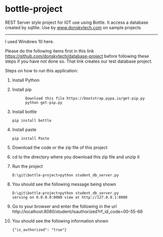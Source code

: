 # bottle-project
REST Server style project for IOT use using Bottle.  It access a database created by sqllite.
Use by www.donskytech.com on sample projects
***************************************************************************************************************************************
I used Windows 10 here.

Please do the following items first in this link https://github.com/donskytech/database-project before following these steps if you have not done so.
That link creates our test database project.

Steps on how to run this application:

1.  Install Python
2.  Install pip
      ```
            Download this file https://bootstrap.pypa.io/get-pip.py
            python get-pip.py
      ```
3.  Install bottle
      ```
      pip install bottle
      ```
4.  Install paste
      ```
      pip install Paste
      ```
5.  Download the code or the zip file of this project      
6.  cd to the directory where you download this zip file and unzip it
7.  Run the project
      ```
      D:\git\bottle-project>python student_db_server.py
      ```
8.  You should see the following message being shown
      ```
      D:\git\bottle-project>python student_db_server.py
      serving on 0.0.0.0:8080 view at http://127.0.0.1:8080
      ```
      
9.  Go to your browser and enter the following in the url
      http://localhost:8080/student/isauthorized?rf_id_code=00-55-66
      
10. You should see the following information shown
      ```
      {"is_authorized": "true"}
      ```

